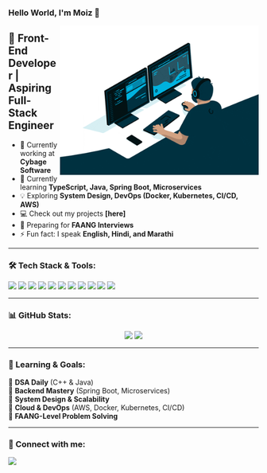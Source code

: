 ### Hello World, I'm Moiz 👋

<img align="right" alt="GIF" src="moiz-github2.gif" width="400" />

## 🚀 Front-End Developer | Aspiring Full-Stack Engineer
- 🔭 Currently working at **Cybage Software**
- 🌱 Currently learning **TypeScript, Java, Spring Boot, Microservices**
- 💡 Exploring **System Design, DevOps (Docker, Kubernetes, CI/CD, AWS)**
- 💻 Check out my projects **[here]**
- 🎯 Preparing for **FAANG Interviews**
- ⚡ Fun fact: I speak **English, Hindi, and Marathi**

---

### 🛠️ Tech Stack & Tools:

<p>
  <img src="https://img.shields.io/badge/Code-HTML5-orange?style=for-the-badge&logo=html5&logoColor=white" />
  <img src="https://img.shields.io/badge/Code-CSS3-blue?style=for-the-badge&logo=css3&logoColor=white" />
  <img src="https://img.shields.io/badge/Code-JavaScript-yellow?style=for-the-badge&logo=javascript&logoColor=white" />
  <img src="https://img.shields.io/badge/Code-React-blue?style=for-the-badge&logo=react&logoColor=white" />
  <img src="https://img.shields.io/badge/Backend-Java-red?style=for-the-badge&logo=java&logoColor=white" />
  <img src="https://img.shields.io/badge/Backend-SpringBoot-green?style=for-the-badge&logo=springboot&logoColor=white" />
  <img src="https://img.shields.io/badge/DevOps-Docker-blue?style=for-the-badge&logo=docker&logoColor=white" />
  <img src="https://img.shields.io/badge/DevOps-Kubernetes-blue?style=for-the-badge&logo=kubernetes&logoColor=white" />
  <img src="https://img.shields.io/badge/Tools-VS%20Code-blue?style=for-the-badge&logo=visualstudiocode&logoColor=white" />
  <img src="https://img.shields.io/badge/Tools-Git-orange?style=for-the-badge&logo=git&logoColor=white" />
  <img src="https://img.shields.io/badge/Tools-GitHub-black?style=for-the-badge&logo=github&logoColor=white" />
</p>

---

### 📊 GitHub Stats:

<p align="center">
  <img src="https://github-readme-stats.vercel.app/api?username=moiezshaikh18&show_icons=true&theme=radical" width="400" />
  <img src="https://github-readme-stats.vercel.app/api/top-langs/?username=moiezshaikh18&layout=compact&theme=radical" width="400" />
</p>

---

### 🚀 Learning & Goals:

📌 **DSA Daily** (C++ & Java)  
📌 **Backend Mastery** (Spring Boot, Microservices)  
📌 **System Design & Scalability**  
📌 **Cloud & DevOps** (AWS, Docker, Kubernetes, CI/CD)  
📌 **FAANG-Level Problem Solving**  

---

### 🤝 Connect with me:

<p>
  <a href="[LinkedIn]" target="_blank">
    <img src="https://img.shields.io/badge/LinkedIn-Connect-blue?style=for-the-badge&logo=linkedin" />
  </a>
</p>
